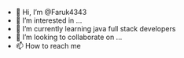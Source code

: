 - 👋 Hi, I’m @Faruk4343
- 👀 I’m interested in ...
- 🌱 I’m currently learning java full stack developers
- 💞️ I’m looking to collaborate on ...
- 📫 How to reach me 

<!---
Faruk4343/Faruk4343 is a ✨ special ✨ repository because its `README.md` (this file) appears on your GitHub profile.
You can click the Preview link to take a look at your changes.
--->
